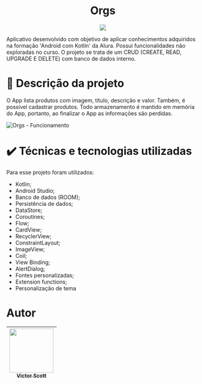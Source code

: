 <h1 align="center"> Orgs </h1>
<p align="center">
<img src="http://img.shields.io/static/v1?label=STATUS&message=ATUALIZADO&color=GREEN&style=for-the-badge"/>
</p>

Aplicativo desenvolvido com objetivo de aplicar conhecimentos adquiridos na formação 'Android com Kotlin' da Alura. Possui funcionalidades não exploradas no curso.
O projeto se trata de um CRUD (CREATE, READ, UPGRADE E DELETE) com banco de dados interno.

# :iphone: Descrição da projeto

O App lista produtos com imagem, título, descrição e valor. Também, é possível cadastrar produtos. Todo armazenamento é mantido em memória do App, portanto, ao finalizar o App as informações são perdidas.

![Orgs - Funcionamento](https://github.com/Victor-Scott/Orgs/assets/102738149/fedee6a3-aaec-4c3b-b602-e6e4e48d13fa)


# ✔️ Técnicas e tecnologias utilizadas

Para esse projeto foram utilizados: 

- Kotlin;
- Android Studio;
- Banco de dados (ROOM);
- Persistência de dados;
- DataStore;
- Coroutines; 
- Flow;
- CardView;
- RecyclerView;
- ConstraintLayout;
- ImageView;
- Coil;
- View Binding;
- AlertDialog;
- Fontes personalizadas;
- Extension functions;
- Personalização de tema

# Autor

| [<img src="https://avatars.githubusercontent.com/u/102738149?v=4" width=115><br><sub>Victor Scott</sub>](https://github.com/victor-scott) |
| :---: |
